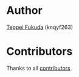 # Author

[Teppei Fukuda][knqyf263] (knqyf263)

# Contributors

Thanks to all [contributors][contributors]

[knqyf263]: https://github.com/knqyf263
[contributors]: https://github.com/aquasecurity/trivy/graphs/contributors
